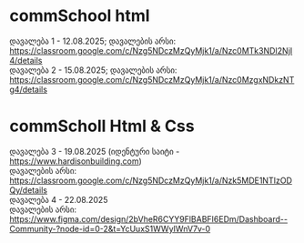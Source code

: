 # commSchool html

დავალება 1 - 12.08.2025;
დავალების არსი: https://classroom.google.com/c/Nzg5NDczMzQyMjk1/a/Nzc0MTk3NDI2NjI4/details
<br/>
დავალება 2 - 15.08.2025;
დავალების არსი: https://classroom.google.com/c/Nzg5NDczMzQyMjk1/a/Nzc0MzgxNDkzNTg4/details
<br/>

# commScholl Html & Css

დავალება 3 - 19.08.2025 (იდენტური საიტი - https://www.hardisonbuilding.com)
<br/>
დავალების არსი: https://classroom.google.com/c/Nzg5NDczMzQyMjk1/a/Nzk5MDE1NTIzODQy/details
<br/>
დავალება 4 - 22.08.2025
<br/>
დავალების არსი: https://www.figma.com/design/2bVheR6CYY9FlBABFI6EDm/Dashboard--Community-?node-id=0-2&t=YcUuxS1WWyIWnV7v-0
<br/>
